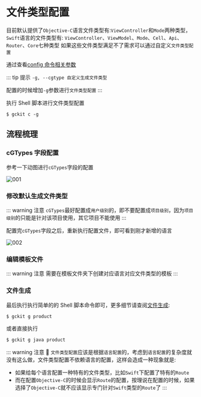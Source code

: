 # 文件类型配置

目前默认提供了`Objective-C`语言文件类型有:`ViewController`和`Mode`两种类型，`Swift`语言的文件类型有:
`ViewController`、`ViewModel`、`Mode`、`Cell`、`Api`、`Router`、`Core`七种类型
如果这些文件类型满足不了需求可以通过自定义`文件类型配置`

通过查看[config 命令相关参数](../basic-config.md#config命令相关参数)

::: tip 提示
`-g, --cgtype 自定义生成文件类型`

配置的时候增加`-g`参数进行`文件类型配置`
:::

执行 Shell 脚本进行文件类型配置

```
$ gckit c -g
```

## 流程梳理

### cGTypes 字段配置

参考一下动图进行`cGTypes`字段的配置

<img :src="$withBase('/icons/gtype-config-001.gif')" alt="001">

### 修改默认生成文件类型

::: warning 注意
`cGTypes`最好配置成`用户级别`的，即不要配置成`项目级别`，因为`项目级别`的只能是针对该项目使用，其它项目不能使用
:::

配置完`cGTypes`字段之后，重新执行配置文件，即可看到刚才新增的语言

<img :src="$withBase('/icons/gtype-config-002.png')" alt="002">

### 编辑模板文件

::: warning 注意
需要在模板文件夹下创建对应语言对应文件类型的模板
:::

### 文件生成

最后执行执行简单的的 Shell 脚本命令即可，更多细节请查阅[文件生成](../generate.md):

```bash
$ gckit g product
```

或者直接执行

```bash
$ gckit g java product
```

::: warning 注意
🥶 `文件类型配置`应该是根据`语言配置`的，考虑到`语言配置`的复杂度就没有这么做，文件类型配置不依赖语言的配置，这样会造成一种现象就是:

- 如果给每个语言配置一种特有的文件类型，比如`Swift`下配置了特有的`Route`
- 而在配置`Objective-C`的时候会显示`Route`的配置，按理说在配置的时候，如果选择了`Objective-C`就不应该显示专门针对`Swift`类型的`Route`了
  :::

